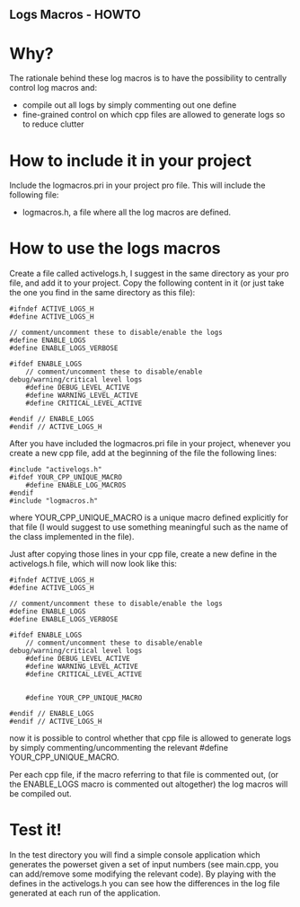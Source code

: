 ## Logs Macros - HOWTO

# Why?

The rationale behind these log macros is to have the possibility to centrally control log macros and:
  - compile out all logs by simply commenting out one define
  - fine-grained control on which cpp files are allowed to generate logs so to reduce clutter

# How to include it in your project

Include the logmacros.pri in your project pro file. This will include the following file:

- logmacros.h, a file where all the log macros are defined.


# How to use the logs macros

Create a file called activelogs.h, I suggest in the same directory as your pro file, and add it to your project.
Copy the following content in it (or just take the one you find in the same directory as this file):

	#ifndef ACTIVE_LOGS_H
	#define ACTIVE_LOGS_H

	// comment/uncomment these to disable/enable the logs
	#define ENABLE_LOGS
	#define ENABLE_LOGS_VERBOSE

	#ifdef ENABLE_LOGS
		// comment/uncomment these to disable/enable debug/warning/critical level logs
		#define DEBUG_LEVEL_ACTIVE
		#define WARNING_LEVEL_ACTIVE
		#define CRITICAL_LEVEL_ACTIVE
		
	#endif // ENABLE_LOGS
	#endif // ACTIVE_LOGS_H

After you have included the logmacros.pri file in your project, whenever you create a new cpp file,
add at the beginning of the file the following lines:

	#include "activelogs.h"
	#ifdef YOUR_CPP_UNIQUE_MACRO
		#define ENABLE_LOG_MACROS
	#endif
	#include "logmacros.h"

where YOUR_CPP_UNIQUE_MACRO is a unique macro defined explicitly for that file
(I would suggest to use something meaningful such as the name of the class implemented in the file).

Just after copying those lines in your cpp file, create a new define in the activelogs.h file,
which will now look like this:


	#ifndef ACTIVE_LOGS_H
	#define ACTIVE_LOGS_H

	// comment/uncomment these to disable/enable the logs
	#define ENABLE_LOGS
	#define ENABLE_LOGS_VERBOSE

	#ifdef ENABLE_LOGS
		// comment/uncomment these to disable/enable debug/warning/critical level logs
		#define DEBUG_LEVEL_ACTIVE
		#define WARNING_LEVEL_ACTIVE
		#define CRITICAL_LEVEL_ACTIVE
		
		
		#define YOUR_CPP_UNIQUE_MACRO
		
	#endif // ENABLE_LOGS
	#endif // ACTIVE_LOGS_H

now it is possible to control whether that cpp file is allowed to generate logs by simply
commenting/uncommenting the relevant #define YOUR_CPP_UNIQUE_MACRO.

Per each cpp file, if the macro referring to that file is commented out,
(or the ENABLE_LOGS macro is commented out altogether) the log macros will be compiled out.



# Test it!

In the test directory you will find a simple console application which generates the powerset
given a set of input numbers (see main.cpp, you can add/remove some modifying the relevant code).
By playing with the defines in the activelogs.h you can see how the differences in the log file
generated at each run of the application.
